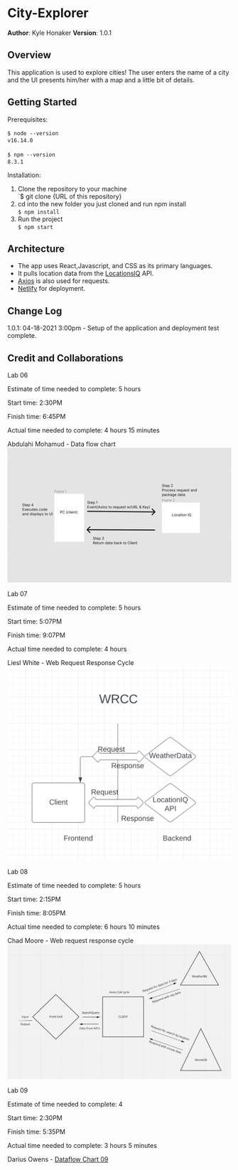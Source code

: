 # City-Explorer

**Author**: Kyle Honaker
**Version**: 1.0.1

## Overview

This application is used to explore cities! The user enters the name of a city and the UI presents him/her with a map and a little bit of details.

## Getting Started

Prerequisites:

```
$ node --version
v16.14.0

$ npm --version
8.3.1
```
Installation: 
1. Clone the repository to your machine  
`$ git clone {URL of this repository}  
2. cd into the new folder you just cloned and run npm install  
`$ npm install`  
3. Run the project  
`$ npm start`

## Architecture
- The app uses React,Javascript, and CSS as its primary languages. 
- It pulls location data from the [LocationsIQ](https://locationiq.com/) API.
- [Axios](https://www.npmjs.com/package/axios#axios-api) is also used for requests.
- [Netlify](https://www.netlify.com/) for deployment.

## Change Log
1.0.1: 04-18-2021 3:00pm - Setup of the application and deployment test complete.

## Credit and Collaborations
<!-- Give credit (and a link) to other people or resources that helped you build this application. -->

Lab 06

Estimate of time needed to complete: 5 hours

Start time: 2:30PM

Finish time: 6:45PM

Actual time needed to complete: 4 hours 15 minutes

Abdulahi Mohamud - Data flow chart ![Dataflow Chart 06](/src/images/dataflow.png)

Lab 07

Estimate of time needed to complete: 5 hours

Start time: 5:07PM

Finish time: 9:07PM

Actual time needed to complete: 4 hours  

Liesl White - Web Request Response Cycle ![Dataflow Chart 07](/src/images/Lab07.png)

Lab 08

Estimate of time needed to complete: 5 hours

Start time: 2:15PM

Finish time: 8:05PM

Actual time needed to complete: 6 hours 10 minutes

Chad Moore - Web request response cycle ![Dataflow Chart 08](/src/images/Lab08.png)

Lab 09

Estimate of time needed to complete: 4

Start time: 2:30PM

Finish time: 5:35PM

Actual time needed to complete: 3 hours 5 minutes

Darius Owens - [Dataflow Chart 09](/src/images/lab09.png)